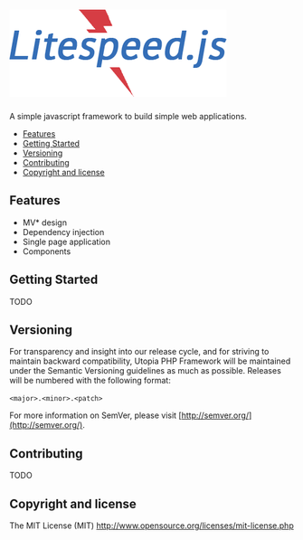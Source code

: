 # ![Litespeed.js Logo](example/images/litespeed.png "Litespeed.js Logo")

A simple javascript framework to build simple web applications.

- [Features](#features)
- [Getting Started](#getting-started)
- [Versioning](#versioning)
- [Contributing](#contributing)
- [Copyright and license](#copyright-and-license)

## Features

* MV* design
* Dependency injection
* Single page application
* Components

## Getting Started

TODO

## Versioning

For transparency and insight into our release cycle, and for striving to maintain backward compatibility, Utopia PHP Framework will be maintained under the Semantic Versioning guidelines as much as possible. Releases will be numbered with the following format:

`<major>.<minor>.<patch>`

For more information on SemVer, please visit [http://semver.org/](http://semver.org/).

## Contributing

TODO

## Copyright and license

The MIT License (MIT) http://www.opensource.org/licenses/mit-license.php